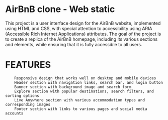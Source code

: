 # AirBnB clone - Web static
This project is a user interface design for the AirBnB website, implemented using HTML and CSS, with special attention to accessibility using ARIA (Accessible Rich Internet Applications) attributes. The goal of the project is to create a replica of the AirBnB homepage, including its various sections and elements, while ensuring that it is fully accessible to all users.

# FEATURES
```
    Responsive design that works well on desktop and mobile devices
    Header section with navigation links, search bar, and login button
    Banner section with background image and search form
    Explore section with popular destinations, search filters, and sorting options
    Live Anywhere section with various accommodation types and corresponding images
    Footer section with links to various pages and social media accounts
```
